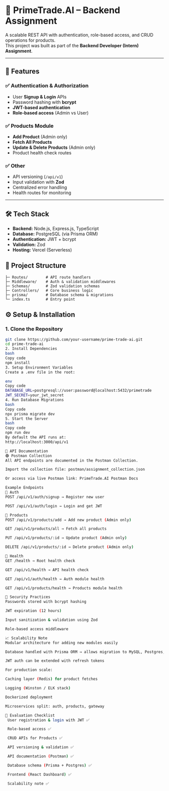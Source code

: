# 🚀 PrimeTrade.AI – Backend Assignment

A scalable REST API with authentication, role-based access, and CRUD operations for products.  
This project was built as part of the **Backend Developer (Intern) Assignment**.

---

## 📌 Features

### ✅ Authentication & Authorization
- User **Signup & Login** APIs
- Password hashing with **bcrypt**
- **JWT-based authentication**
- **Role-based access** (Admin vs User)

### ✅ Products Module
- **Add Product** (Admin only)
- **Fetch All Products**
- **Update & Delete Products** (Admin only)
- Product health check routes

### ✅ Other
- API versioning (`/api/v1`)
- Input validation with **Zod**
- Centralized error handling
- Health routes for monitoring

---

## 🛠️ Tech Stack
- **Backend:** Node.js, Express.js, TypeScript
- **Database:** PostgreSQL (via Prisma ORM)
- **Authentication:** JWT + bcrypt
- **Validation:** Zod
- **Hosting:** Vercel (Serverless)

## 📂 Project Structure

```src/
├─ Routes/        # API route handlers
├─ Middleware/    # Auth & validation middlewares
├─ Schemas/       # Zod validation schemas
├─ Controllers/   # Core business logic
├─ prisma/        # Database schema & migrations
└─ index.ts       # Entry point
```


## ⚙️ Setup & Installation

### 1. Clone the Repository
```bash
git clone https://github.com/your-username/prime-trade-ai.git
cd prime-trade-ai
2. Install Dependencies
bash
Copy code
npm install
3. Setup Environment Variables
Create a .env file in the root:

env
Copy code
DATABASE_URL=postgresql://user:password@localhost:5432/primetrade
JWT_SECRET=your_jwt_secret
4. Run Database Migrations
bash
Copy code
npx prisma migrate dev
5. Start the Server
bash
Copy code
npm run dev
By default the API runs at:
http://localhost:3000/api/v1

📖 API Documentation
🟢 Postman Collection
All API endpoints are documented in the Postman Collection.

Import the collection file: postman/assignment_collection.json

Or access via live Postman link: PrimeTrade.AI Postman Docs

Example Endpoints
🔹 Auth
POST /api/v1/auth/signup → Register new user

POST /api/v1/auth/login → Login and get JWT

🔹 Products
POST /api/v1/products/add → Add new product (Admin only)

GET /api/v1/products/all → Fetch all products

PUT /api/v1/products/:id → Update product (Admin only)

DELETE /api/v1/products/:id → Delete product (Admin only)

🔹 Health
GET /health → Root health check

GET /api/v1/health → API health check

GET /api/v1/auth/health → Auth module health

GET /api/v1/products/health → Products module health

🔐 Security Practices
Passwords stored with bcrypt hashing

JWT expiration (12 hours)

Input sanitization & validation using Zod

Role-based access middleware

📈 Scalability Note
Modular architecture for adding new modules easily

Database handled with Prisma ORM → allows migration to MySQL, Postgres, or MongoDB

JWT auth can be extended with refresh tokens

For production scale:

Caching layer (Redis) for product fetches

Logging (Winston / ELK stack)

Dockerized deployment

Microservices split: auth, products, gateway

🎯 Evaluation Checklist
 User registration & login with JWT ✅

 Role-based access ✅

 CRUD APIs for Products ✅

 API versioning & validation ✅

 API documentation (Postman) ✅

 Database schema (Prisma + Postgres) ✅

 Frontend (React Dashboard) ✅

 Scalability note ✅

